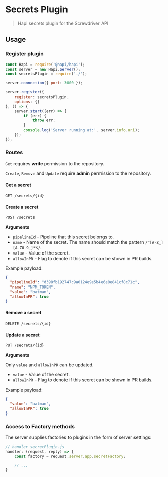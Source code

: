 # Secrets Plugin
> Hapi secrets plugin for the Screwdriver API

## Usage

### Register plugin

```javascript
const Hapi = require('@hapi/hapi');
const server = new Hapi.Server();
const secretsPlugin = require('./');

server.connection({ port: 3000 });

server.register({
    register: secretsPlugin,
    options: {}
}, () => {
    server.start((err) => {
        if (err) {
            throw err;
        }
        console.log('Server running at:', server.info.uri);
    });
});
```

### Routes
`Get` requires **write** permission to the repository.

`Create`, `Remove` and `Update` require **admin** permission to the repository.

#### Get a secret

`GET /secrets/{id}`

#### Create a secret

`POST /secrets`

**Arguments**

* `pipelineId` - Pipeline that this secret belongs to.
* `name` - Name of the secret. The name should match the pattern `/^[A-Z_][A-Z0-9_]*$/`.
* `value` - Value of the secret.
* `allowInPR` - Flag to denote if this secret can be shown in PR builds.

Example payload:
```json
{
  "pipelineId": "d398fb192747c9a0124e9e5b4e6e8e841cf8c71c",
  "name": "NPM_TOKEN",
  "value": "batman",
  "allowInPR": true
}
```
#### Remove a secret

`DELETE /secrets/{id}`

#### Update a secret

`PUT /secrets/{id}`

**Arguments**

Only `value` and `allowInPR` can be updated.

* `value` - Value of the secret.
* `allowInPR` - Flag to denote if this secret can be shown in PR builds.

Example payload:
```json
{
  "value": "batman",
  "allowInPR": true
}
```

### Access to Factory methods
The server supplies factories to plugins in the form of server settings:

```js
// handler secretPlugin.js
handler: (request, reply) => {
    const factory = request.server.app.secretFactory;

    // ...
}
```

